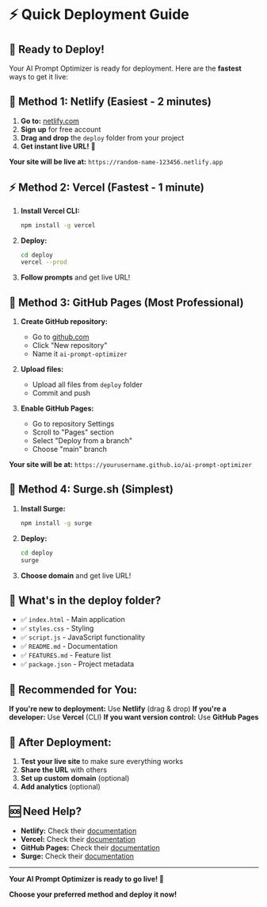 # ⚡ Quick Deployment Guide

## 🚀 **Ready to Deploy!**

Your AI Prompt Optimizer is ready for deployment. Here are the **fastest** ways to get it live:

## 🌟 **Method 1: Netlify (Easiest - 2 minutes)**

1. **Go to:** [netlify.com](https://netlify.com)
2. **Sign up** for free account
3. **Drag and drop** the `deploy` folder from your project
4. **Get instant live URL!** 🎉

**Your site will be live at:** `https://random-name-123456.netlify.app`

## ⚡ **Method 2: Vercel (Fastest - 1 minute)**

1. **Install Vercel CLI:**
   ```bash
   npm install -g vercel
   ```

2. **Deploy:**
   ```bash
   cd deploy
   vercel --prod
   ```

3. **Follow prompts** and get live URL!

## 🐙 **Method 3: GitHub Pages (Most Professional)**

1. **Create GitHub repository:**
   - Go to [github.com](https://github.com)
   - Click "New repository"
   - Name it `ai-prompt-optimizer`

2. **Upload files:**
   - Upload all files from `deploy` folder
   - Commit and push

3. **Enable GitHub Pages:**
   - Go to repository Settings
   - Scroll to "Pages" section
   - Select "Deploy from a branch"
   - Choose "main" branch

**Your site will be at:** `https://yourusername.github.io/ai-prompt-optimizer`

## 🚀 **Method 4: Surge.sh (Simplest)**

1. **Install Surge:**
   ```bash
   npm install -g surge
   ```

2. **Deploy:**
   ```bash
   cd deploy
   surge
   ```

3. **Choose domain** and get live URL!

## 📁 **What's in the deploy folder?**

- ✅ `index.html` - Main application
- ✅ `styles.css` - Styling
- ✅ `script.js` - JavaScript functionality
- ✅ `README.md` - Documentation
- ✅ `FEATURES.md` - Feature list
- ✅ `package.json` - Project metadata

## 🎯 **Recommended for You:**

**If you're new to deployment:** Use **Netlify** (drag & drop)
**If you're a developer:** Use **Vercel** (CLI)
**If you want version control:** Use **GitHub Pages**

## 🔧 **After Deployment:**

1. **Test your live site** to make sure everything works
2. **Share the URL** with others
3. **Set up custom domain** (optional)
4. **Add analytics** (optional)

## 🆘 **Need Help?**

- **Netlify:** Check their [documentation](https://docs.netlify.com)
- **Vercel:** Check their [documentation](https://vercel.com/docs)
- **GitHub Pages:** Check their [documentation](https://pages.github.com)
- **Surge:** Check their [documentation](https://surge.sh/help)

---

**Your AI Prompt Optimizer is ready to go live! 🚀**

**Choose your preferred method and deploy it now!**
